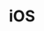 ---
layout: default
title: iOS
parent: SDK
grand_parent: Software
nav_order: 4
has_children: true
---